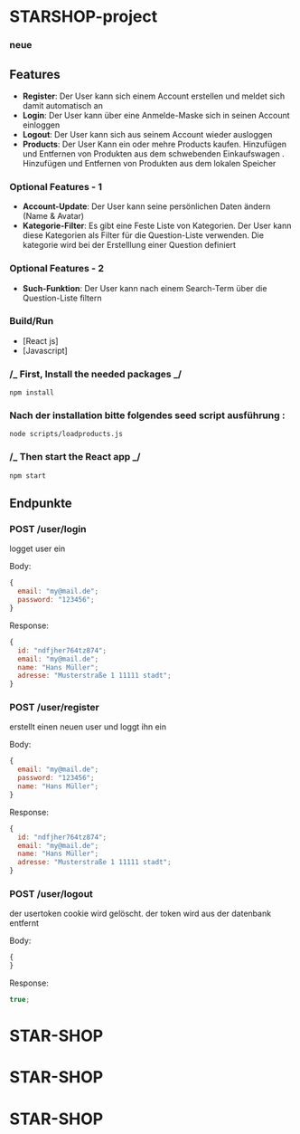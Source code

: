 # STARSHOP-project

### neue

## Features

- **Register**: Der User kann sich einem Account erstellen und meldet sich damit automatisch an
- **Login**: Der User kann über eine Anmelde-Maske sich in seinen Account einloggen
- **Logout**: Der User kann sich aus seinem Account wieder ausloggen
- **Products**: Der User Kann ein oder mehre Products kaufen. Hinzufügen und Entfernen von Produkten aus dem schwebenden Einkaufswagen . Hinzufügen und Entfernen von Produkten aus dem lokalen Speicher

### Optional Features - 1

- **Account-Update**: Der User kann seine persönlichen Daten ändern (Name & Avatar)
- **Kategorie-Filter**: Es gibt eine Feste Liste von Kategorien. Der User kann diese Kategorien als Filter für die Question-Liste verwenden. Die kategorie wird bei der Erstelllung einer Question definiert

### Optional Features - 2

- **Such-Funktion**: Der User kann nach einem Search-Term über die Question-Liste filtern

### Build/Run

- [React js]
- [Javascript]

### /_ First, Install the needed packages _/

`npm install`

### Nach der installation bitte folgendes seed script ausführung :

`node scripts/loadproducts.js`

### /_ Then start the React app _/

`npm start`

## Endpunkte

### POST /user/login

logget user ein

Body:

```javascript
{
  email: "my@mail.de";
  password: "123456";
}
```

Response:

```javascript
{
  id: "ndfjher764tz874";
  email: "my@mail.de";
  name: "Hans Müller";
  adresse: "Musterstraße 1 11111 stadt";
}
```

### POST /user/register

erstellt einen neuen user und loggt ihn ein

Body:

```javascript
{
  email: "my@mail.de";
  password: "123456";
  name: "Hans Müller";
}
```

Response:

```javascript
{
  id: "ndfjher764tz874";
  email: "my@mail.de";
  name: "Hans Müller";
  adresse: "Musterstraße 1 11111 stadt";
}
```

### POST /user/logout

der usertoken cookie wird gelöscht. der token wird aus der datenbank entfernt

Body:

```javascript
{
}
```

Response:

```javascript
true;
```
# STAR-SHOP
# STAR-SHOP
# STAR-SHOP
